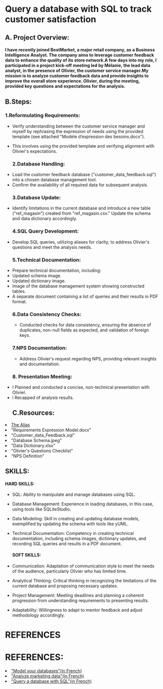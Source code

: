 # Query a database with SQL to track customer satisfaction

## A. Project Overview:

#### I have recently joined BestMarket, a major retail company, as a Business Intelligence Analyst. The company aims to leverage customer feedback data to enhance the quality of its store network.A few days into my role, I participated in a project kick-off meeting led by Mélanie, the lead data analyst, in the presence of Olivier, the customer service manager.My mission is to analyze customer feedback data and provide insights to improve the overall store experience. Olivier, during the meeting, provided key questions and expectations for the analysis.

## B.Steps:


   ### 1.Reformulating Requirements:
- Verify understanding between the customer service manager and myself by rephrasing the expression of needs using the provided template (see attached "Modèle d’expression des besoins.docx").
- This involves using the provided template and verifying alignment with Olivier's expectations.

  
  
  ###  2.Database Handling:

    <li>Load the customer feedback database ("customer_data_feedback.sql") into a chosen database management tool.
    <li>Confirm the availability of all required data for subsequent analysis.


  ### 3.Database Update:

    <li>Identify limitations in the current database and introduce a new table ("ref_magasin") created from "ref_magasin.csv." Update the schema and data dictionary accordingly.

  ### 4.SQL Query Development:
     <li>Develop SQL queries, utilizing aliases for clarity, to address Olivier's questions and meet the analysis needs.

  ### 5.Technical Documentation:
    <li>Prepare technical documentation, including:
       <li>Updated schema image.
       <li>Updated dictionary image.
       <li> Image of the database management system showing constructed tables.
       <li> A separate document containing a list of queries and their results in PDF format.


  ### 6.Data Consistency Checks:

     - Conducted checks for data consistency, ensuring the absence of duplicates, non-null fields as expected, and validation of foreign keys.



   ### 7.NPS Documentation:
     - Address Olivier's request regarding NPS, providing relevant insights and documentation.

   ### 8.  Presentation Meeting:
    <li>I Planned and conducted a concise, non-technical presentation with Olivier.
        <li>i Recapped of analysis results.

   ## C.Resources:
<li><a href=https://sql.sh/cours/alias>The Alias</a>
     <li>"Requirements Expression Model.docx"
     <li>"Customer_data_Feedback.sql"
     <li>"Database Schema.jpeg"
     <li>"Data Dictionary.xlsx"
     <li>"Olivier's Questions Checklist"
     <li>"NPS Definition"

## SKILLS:

  #### HARD SKILLS:
- SQL: Ability to manipulate and manage databases using SQL.
- Database Management: Experience in loading databases, in this case, using tools like SQLiteStudio.
- Data Modeling: Skill in creating and updating database models, exemplified by updating the schema with tools like yUML.
- Technical Documentation: Competency in creating technical documentation, including schema images, dictionary updates, and recording SQL queries and results in a PDF document.

  #### SOFT SKILLS:
- Communication: Adaptation of communication style to meet the needs of the audience, particularly Olivier who has limited time.
- Analytical Thinking: Critical thinking in recognizing the limitations of the current database and proposing necessary updates.
- Project Management: Meeting deadlines and planning a coherent progression from understanding requirements to presenting results.
- Adaptability: Willingness to adapt to mentor feedback and adjust methodology accordingly.

# REFERENCES


     
 # REFERENCES:

 <li><a href=https://openclassrooms.com/fr/courses/6938711-modelisez-vos-bases-de-donnees>"Model your databases"(in French)</a>
 <li><a href=https://openclassrooms.com/fr/courses/4762856-analysez-des-donnees-marketing>"Analyze marketing data"(in French)</a>
 <li><a href=https://openclassrooms.com/fr/courses/7818671-requetez-une-base-de-donnees-avec-sql>"Query a database with SQL"(in French)</a>
